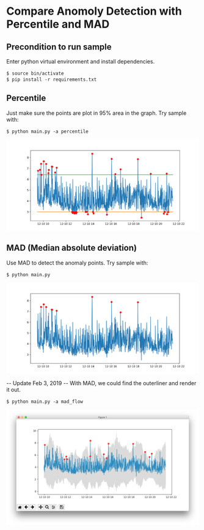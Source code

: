 # Compare Anomoly Detection with Percentile and MAD

## Precondition to run sample
Enter python virtual environment and install dependencies.
```
$ source bin/activate
$ pip install -r requirements.txt
```

## Percentile
Just make sure the points are plot in 95% area in the graph. Try sample with:

```
$ python main.py -a percentile
```

![screenshot-percentile](https://github.com/howardchn/anom-mad/raw/master/images/anom-percentile.png)

## MAD (Median absolute deviation)
Use MAD to detect the anomaly points. Try sample with:

```
$ python main.py
```

![screenshot-mad](https://github.com/howardchn/anom-mad/raw/master/images/anom-mad.png)

-- Update Feb 3, 2019 --
With MAD, we could find the outerliner and render it out.
```
$ python main.py -a mad_flow
```

![screenshot-mad-flow](https://github.com/howardchn/anom-mad/raw/master/images/anom-mad-flow.png)